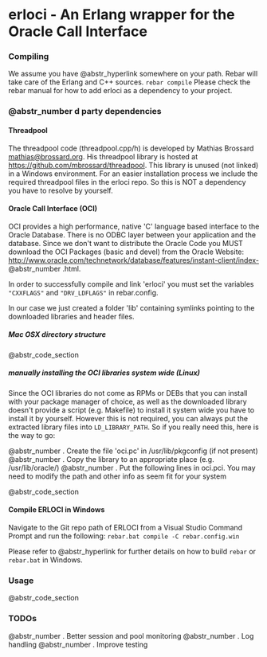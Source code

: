 # erloci - An Erlang wrapper for the Oracle Call Interface

### Compiling

We assume you have @abstr_hyperlink somewhere on your path. Rebar will take care of the Erlang and C++ sources. `rebar compile` Please check the rebar manual for how to add erloci as a dependency to your project.

### @abstr_number d party dependencies

#### Threadpool

The threadpool code (threadpool.cpp/h) is developed by Mathias Brossard mathias@brossard.org. His threadpool library is hosted at https://github.com/mbrossard/threadpool. This library is unused (not linked) in a Windows environment. For an easier installation process we include the required threadpool files in the erloci repo. So this is NOT a dependency you have to resolve by yourself.

#### Oracle Call Interface (OCI)

OCI provides a high performance, native 'C' language based interface to the Oracle Database. There is no ODBC layer between your application and the database. Since we don't want to distribute the Oracle Code you MUST download the OCI Packages (basic and devel) from the Oracle Website: http://www.oracle.com/technetwork/database/features/instant-client/index- @abstr_number .html.

In order to successfully compile and link 'erloci' you must set the variables `"CXXFLAGS"` and `"DRV_LDFLAGS"` in rebar.config. 

In our case we just created a folder 'lib' containing symlinks pointing to the downloaded libraries and header files.

##### Mac OSX directory structure

@abstr_code_section 

##### manually installing the OCI libraries system wide (Linux)

Since the OCI libraries do not come as RPMs or DEBs that you can install with your package manager of choice, as well as the downloaded library doesn't provide a script (e.g. Makefile) to install it system wide you have to install it by yourself. However this is not required, you can always put the extracted library files into `LD_LIBRARY_PATH`. So if you really need this, here is the way to go:

@abstr_number . Create the file 'oci.pc' in /usr/lib/pkgconfig (if not present) @abstr_number . Copy the library to an appropriate place (e.g. /usr/lib/oracle/) @abstr_number . Put the following lines in oci.pci. You may need to modify the path and other info as seem fit for your system

@abstr_code_section 

#### Compile ERLOCI in Windows

Navigate to the Git repo path of ERLOCI from a Visual Studio Command Prompt and run the following: `rebar.bat compile -C rebar.config.win`

Please refer to @abstr_hyperlink for further details on how to build `rebar` or `rebar.bat` in Windows.

### Usage

@abstr_code_section 

### TODOs

@abstr_number . Better session and pool monitoring @abstr_number . Log handling @abstr_number . Improve testing
